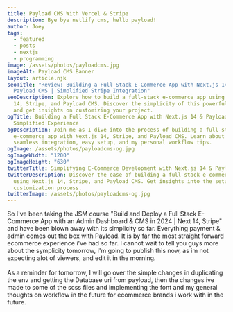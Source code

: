 ```yaml
---
title: Payload CMS With Vercel & Stripe
description: Bye bye netlify cms, hello payload!
author: Joey
tags:
  - featured
  - posts
  - nextjs
  - programming
image: /assets/photos/payloadcms.jpg
imageAlt: Payload CMS Banner
layout: article.njk
seoTitle: "Review: Building a Full Stack E-Commerce App with Next.js 14 &
  Payload CMS | Simplified Stripe Integration"
seoDescription: Explore how to build a full-stack e-commerce app using Next.js
  14, Stripe, and Payload CMS. Discover the simplicity of this powerful setup
  and get insights on customizing your project.
ogTitle: Building a Full Stack E-Commerce App with Next.js 14 & Payload CMS | A
  Simplified Experience
ogDescription: Join me as I dive into the process of building a full-stack
  e-commerce app with Next.js 14, Stripe, and Payload CMS. Learn about the
  seamless integration, easy setup, and my personal workflow tips.
ogImage: /assets/photos/payloadcms-og.jpg
ogImageWidth: "1200"
ogImageHeight: "630"
twitterTitle: Simplifying E-Commerce Development with Next.js 14 & Payload CMS
twitterDescription: Discover the ease of building a full-stack e-commerce app
  using Next.js 14, Stripe, and Payload CMS. Get insights into the setup and
  customization process.
twitterImage: /assets/photos/payloadcms-og.jpg
---
```

So I've been taking the JSM course "Build and Deploy a Full Stack E-Commerce App with an Admin Dashboard & CMS in 2024 | Next 14, Stripe" and have been blown away with its simplicity so far. Everything payment & admin comes out the box with Payload. It is by far the most straight forward ecommerce experience i've had so far. I cannot wait to tell you guys more about the symplicity tomorrow, I'm going to publish this now, as im not expecting alot of viewers, and edit it in the morning. \
\
As a reminder for tomorrow, I will go over the simple changes in duplicating the env and getting the Database uri from payload, then the changes ive made to some of the scss files and implementing the font and my general thoughts on workflow in the future for ecommerce brands i work with in the future.
